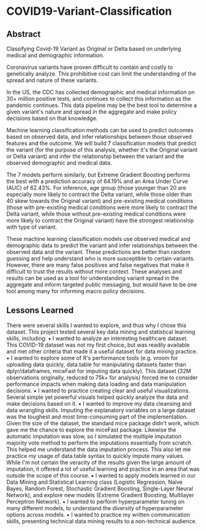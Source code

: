 # COVID19-Variant-Classification

## Abstract

Classifying Covid-19 Variant as Original or Delta based on underlying medical and demographic information.

Coronavirus variants have proven difficult to contain and costly to genetically analyze. This prohibitive
cost can limit the understanding of the spread and nature of these variants.

In the US, the CDC has collected demographic and medical information on 30+ million positive tests, and
continues to collect this information as the pandemic continues. This data pipeline may be the best tool
to determine a given variant's nature and spread in the aggregate and make policy decisions based on
that knowledge.

Machine learning classification methods can be used to predict outcomes based on observed data, and
infer relationships between those observed features and the outcome. We will build 7 classification
models that predict the variant (for the purpose of this analysis, whether it's the Original variant or Delta
variant) and infer the relationship between the variant and the observed demographic and medical data.

The 7 models perform similarly, but Extreme Gradient Boosting performs the best with a prediction
accuracy of 64.19% and an Area Under Curve (AUC) of 62.43%. For inference, age group (those younger
than 20 are especially more likely to contract the Delta variant, while those older than 40 skew towards
the Original variant) and pre-existing medical conditions (those with pre-existing medical conditions were
more likely to contract the Delta variant, while those without pre-existing medical conditions were more
likely to contract the Original variant) have the strongest relationship with type of variant.

These machine learning classification models use observed medical and demographic data to predict the
variant and infer relationships between the observed data and the variant. These predictions are better
than random guessing and help understand who is more susceptible to certain variants. However, there
are many false positives and false negatives that make it difficult to trust the results without more context.
These analyses and results can be used as a tool for understanding variant spread in the aggregate and
inform targeted public messaging, but would have to be one tool among many for informing macro policy
decisions.

## Lessons Learned

There were several skills I wanted to explore, and thus why I chose this dataset. This project tested several
key data mining and statistical learning skills, including:
▪ I wanted to analyze an interesting healthcare dataset. This COVID-19 dataset was not my first
choice, but was readily available and met other criteria that made it a useful dataset for data
mining practice.
▪ I wanted to explore some of R's performance tools (e.g. vroom for uploading data quickly,
data.table for manipulating datasets faster than dplyr/dataframes, miceFast for imputing data
quickly). This dataset (32M observations originally, reduced to 75k+ for analysis) forced me to
consider performance impacts when making data loading and data manipulation decisions.
▪ I wanted to practice creating clear and useful visualizations. Several simple yet powerful visuals
helped quickly analyze the data and make decisions based on it.
▪ I wanted to improve my data cleansing and data wrangling skills. Imputing the explanatory
variables on a large dataset was the toughest and most time-consuming part of the
implementation. Given the size of the dataset, the standard mice package didn't work, which gave
me the chance to explore the miceFast package. Likewise the automatic imputation was slow, so
I simulated the multiple imputation majority vote method to perform the imputations essentially
from scratch. This helped me understand the data imputation process. This also let me practice
my usage of data.table syntax to quickly impute many values. While I'm not certain the veracity
of the results given the large amount of imputation, it offered a lot of useful learning and practice
in an area that was outside the scope of this course.
▪ I wanted to apply models learned in our Data Mining and Statistical Learning class (Logistic Regression, Naïve Bayes, Random Forest,
Stochastic Gradient Boosting, Single-Layer Neural Network), and explore new models (Extreme
Gradient Boosting, Multilayer Perceptron Network).
▪ I wanted to perform hyperparameter tuning on many different models, to understand the
diversity of hyperparameter options across models.
▪ I wanted to practice my written communication skills, presenting technical data mining results to
a non-technical audience.
